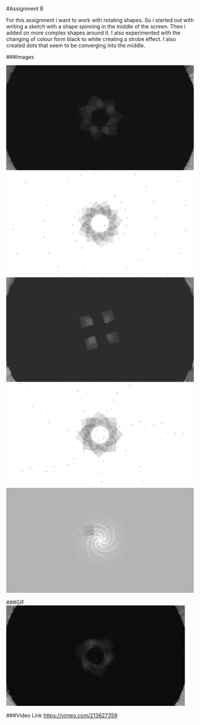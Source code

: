 #Assignment B

For this assignment i want to work with rotating shapes. So i started out with writing a sketch with a shape spinning in the middle of the screen. Then i added on more complex shapes around it. I also experimented with the changing of colour form black to white creating a strobe effect. I also created dots that seem to be converging into the middle. 

###Images

![steps1](steps1.png)
![steps2](steps2.png)
![steps4](steps4.png)
![steps3](steps3.png)
![steps5](steps5.png)


###GIF
![gif1](gif1.gif)

###Video Link
<https://vimeo.com/213627359>



